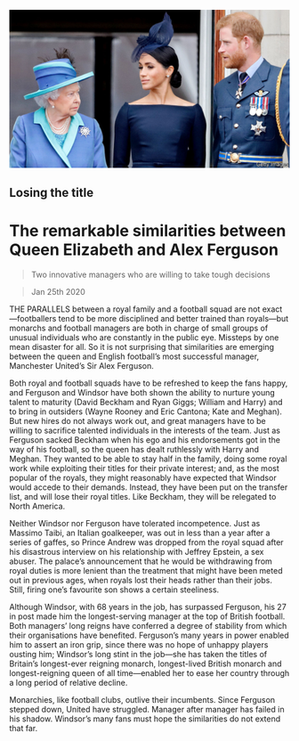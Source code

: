 ![](./images/20200125_BRP001_0.jpg)

## Losing the title

# The remarkable similarities between Queen Elizabeth and Alex Ferguson

> Two innovative managers who are willing to take tough decisions

> Jan 25th 2020

THE PARALLELS between a royal family and a football squad are not exact—footballers tend to be more disciplined and better trained than royals—but monarchs and football managers are both in charge of small groups of unusual individuals who are constantly in the public eye. Missteps by one mean disaster for all. So it is not surprising that similarities are emerging between the queen and English football’s most successful manager, Manchester United’s Sir Alex Ferguson.

Both royal and football squads have to be refreshed to keep the fans happy, and Ferguson and Windsor have both shown the ability to nurture young talent to maturity (David Beckham and Ryan Giggs; William and Harry) and to bring in outsiders (Wayne Rooney and Eric Cantona; Kate and Meghan). But new hires do not always work out, and great managers have to be willing to sacrifice talented individuals in the interests of the team. Just as Ferguson sacked Beckham when his ego and his endorsements got in the way of his football, so the queen has dealt ruthlessly with Harry and Meghan. They wanted to be able to stay half in the family, doing some royal work while exploiting their titles for their private interest; and, as the most popular of the royals, they might reasonably have expected that Windsor would accede to their demands. Instead, they have been put on the transfer list, and will lose their royal titles. Like Beckham, they will be relegated to North America.

Neither Windsor nor Ferguson have tolerated incompetence. Just as Massimo Taibi, an Italian goalkeeper, was out in less than a year after a series of gaffes, so Prince Andrew was dropped from the royal squad after his disastrous interview on his relationship with Jeffrey Epstein, a sex abuser. The palace’s announcement that he would be withdrawing from royal duties is more lenient than the treatment that might have been meted out in previous ages, when royals lost their heads rather than their jobs. Still, firing one’s favourite son shows a certain steeliness.

Although Windsor, with 68 years in the job, has surpassed Ferguson, his 27 in post made him the longest-serving manager at the top of British football. Both managers’ long reigns have conferred a degree of stability from which their organisations have benefited. Ferguson’s many years in power enabled him to assert an iron grip, since there was no hope of unhappy players ousting him; Windsor’s long stint in the job—she has taken the titles of Britain’s longest-ever reigning monarch, longest-lived British monarch and longest-reigning queen of all time—enabled her to ease her country through a long period of relative decline.

Monarchies, like football clubs, outlive their incumbents. Since Ferguson stepped down, United have struggled. Manager after manager has failed in his shadow. Windsor’s many fans must hope the similarities do not extend that far.